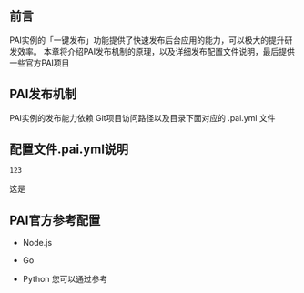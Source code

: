 ## 前言

PAI实例的「一键发布」功能提供了快速发布后台应用的能力，可以极大的提升研发效率。
本章将介绍PAI发布机制的原理，以及详细发布配置文件说明，最后提供一些官方PAI项目

## PAI发布机制

PAI实例的发布能力依赖 Git项目访问路径以及目录下面对应的 .pai.yml 文件


## 配置文件.pai.yml说明
```
123
```
这是

## PAI官方参考配置

* Node.js

* Go

* Python
您可以通过参考
